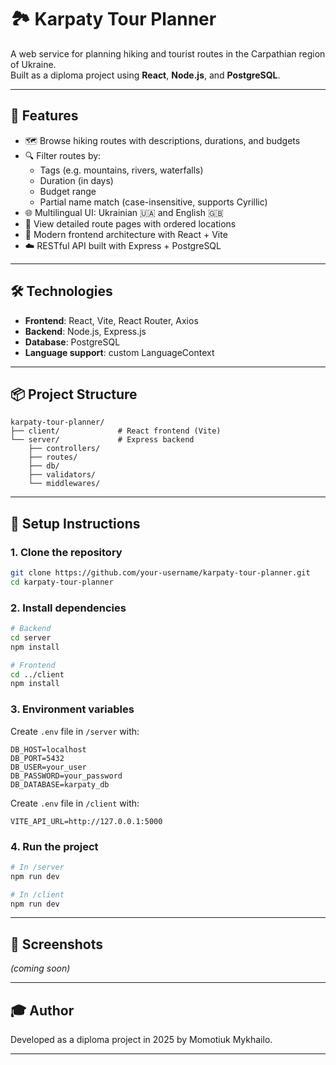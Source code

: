 # 🏞 Karpaty Tour Planner

A web service for planning hiking and tourist routes in the Carpathian region of Ukraine.  
Built as a diploma project using **React**, **Node.js**, and **PostgreSQL**.

---

## 🚀 Features

- 🗺 Browse hiking routes with descriptions, durations, and budgets
- 🔍 Filter routes by:
  - Tags (e.g. mountains, rivers, waterfalls)
  - Duration (in days)
  - Budget range
  - Partial name match (case-insensitive, supports Cyrillic)
- 🌐 Multilingual UI: Ukrainian 🇺🇦 and English 🇬🇧
- 🎯 View detailed route pages with ordered locations
- 🧩 Modern frontend architecture with React + Vite
- ☁️ RESTful API built with Express + PostgreSQL

---

## 🛠 Technologies

- **Frontend**: React, Vite, React Router, Axios
- **Backend**: Node.js, Express.js
- **Database**: PostgreSQL
- **Language support**: custom LanguageContext

---

## 📦 Project Structure

```
karpaty-tour-planner/
├── client/             # React frontend (Vite)
└── server/             # Express backend
    ├── controllers/
    ├── routes/
    ├── db/
    ├── validators/
    └── middlewares/
```

---

## 📌 Setup Instructions

### 1. Clone the repository

```bash
git clone https://github.com/your-username/karpaty-tour-planner.git
cd karpaty-tour-planner
```

### 2. Install dependencies

```bash
# Backend
cd server
npm install

# Frontend
cd ../client
npm install
```

### 3. Environment variables

Create `.env` file in `/server` with:

```env
DB_HOST=localhost
DB_PORT=5432
DB_USER=your_user
DB_PASSWORD=your_password
DB_DATABASE=karpaty_db
```

Create `.env` file in `/client` with:

```env
VITE_API_URL=http://127.0.0.1:5000
```

### 4. Run the project

```bash
# In /server
npm run dev

# In /client
npm run dev
```

---

## 📸 Screenshots

_(coming soon)_

---

## 🎓 Author

Developed as a diploma project in 2025 by Momotiuk Mykhailo.

---
